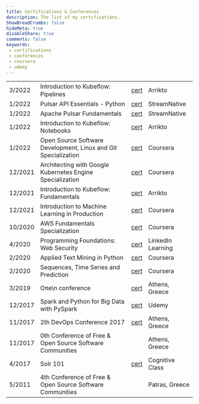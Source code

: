 ```yaml
---
title: Certifications & Conferences
description: The list of my certifications.
ShowBreadCrumbs: false
hideMeta: true
disableShare: true
comments: false
keywords:
 - certifications
 - conferences
 - coursera
 - udemy
---
```

|         |                                                                |                                                                                                  |                   |
|---------|----------------------------------------------------------------|--------------------------------------------------------------------------------------------------|-------------------|
| 3/2022  | Introduction to Kubeﬂow: Pipelines                                 | [cert](/certifications/kubeflow-pipelines-2022.pdf)                                              | Arrikto      |
| 1/2022  | Pulsar API Essentials - Python                                 | [cert](https://www.academy.streamnative.io/certificates/b27eb87372064815a2b8d8e88495a0ef)        | StreamNative      |
| 1/2022  | Apache Pulsar Fundamentals                                     | [cert](https://www.academy.streamnative.io/certificates/9f37872bdfab45fe8b4f5ee9f189f1cd)        | StreamNative      |
| 1/2022  | Introduction to Kubeflow: Notebooks                            | [cert](/certifications/kubeflow-notebooks-2022.pdf)                                              | Arrikto           |
| 1/2022  | Open Source Software Development, Linux and Git Specialization | [cert](https://www.coursera.org/account/accomplishments/specialization/certificate/GJ9HNJTZJ79H) | Coursera          |
| 12/2021 | Architecting with Google Kubernetes Engine Specialization      | [cert](https://www.coursera.org/account/accomplishments/specialization/certificate/3V2GAVMT6H99) | Coursera          |
| 12/2021 | Introduction to Kubeflow: Fundamentals                         | [cert](/certifications/kubeflow-intro-2021.pdf)                                                  | Arrikto           |
| 12/2021 | Introduction to Machine Learning in Production                 | [cert](https://www.coursera.org/account/accomplishments/certificate/BBQFVYDQWYJC)                | Coursera          |
| 10/2020 | AWS Fundamentals Specialization                                | [cert](https://www.coursera.org/account/accomplishments/specialization/certificate/MDVJ7N8CRQKL) | Coursera          |
| 4/2020  | Programming Foundations: Web Security                          | [cert](/certifications/programming-web-sec.pdf)                                                  | LinkedIn Learning |
| 2/2020  | Applied Text Mining in Python                                  | [cert](https://www.coursera.org/account/accomplishments/verify/YZE4BUMWFW95)                     | Coursera          |
| 2/2020  | Sequences, Time Series and Prediction                          | [cert](https://www.coursera.org/account/accomplishments/verify/BL265KEA5MP3)                     | Coursera          |
| 3/2019  | Oπe\n conference                                               | [cert](/certifications/open-conf-2019.pdf)                                                       | Athens, Greece    |
| 12/2017 | Spark and Python for Big Data with PySpark                     | [cert](https://www.udemy.com/certificate/UC-WDTQLPM6)                                            | Udemy             |
| 11/2017 | 2th DevOps Conference 2017                                     | [cert](/certifications/devops-conf-2017.pdf)                                                     | Athens, Greece    |
| 11/2017 | 0th Conference of Free & Open Source Software Communities      |                                                                                                  | Athens, Greece    |
| 4/2017  | Solr 101                                                       | [cert](https://courses.cognitiveclass.ai/certificates/6d65cf262aec4c69b124ac4c092e93cc)          | Cognitive Class   |
| 5/2011  | 4th Conference of Free & Open Source Software Communities      |                                                                                                  | Patras, Greece    |
